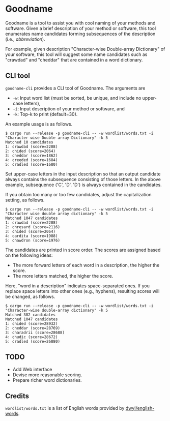 # Goodname

Goodname is a tool to assist you with cool naming of your methods and software.
Given a brief description of your method or software,
this tool enumerates name candidates forming subsequences of the description (i.e., *abbreviation*).

For example, given description "Character-wise Double-array Dictionary" of your software,
this tool will suggest some name candidates such as "crawdad" and "cheddar" that are contained in a word dictionary.

## CLI tool

`goodname-cli` provides a CLI tool of Goodname.
The arguments are
- `-w`: Input word list (must be sorted, be unique, and include no upper-case letters),
- `-i`: Input description of your method or software, and
- `-k`: Top-k to print (default=30).

An example usage is as follows.

```
$ cargo run --release -p goodname-cli -- -w wordlist/words.txt -i "Character wise Double array Dictionary" -k 5
Matched 10 candidates
1: crawdad (score=2208)
2: chided (score=2064)
3: cheddar (score=1862)
4: creeded (score=1684)
5: cradled (score=1680)
```

Set upper-case letters in the input description so that an output candidate always contains the subsequence consisting of those letters.
In the above example, subsequence ('C', 'D'. 'D') is always contained in the candidates.

If you obtain too many or too few candidates, adjust the capitalization setting, as follows.

```
$ cargo run --release -p goodname-cli -- -w wordlist/words.txt -i "Character wise double array dictionary" -k 5
Matched 1047 candidates
1: crawdad (score=2208)
2: chresard (score=2116)
3: chided (score=2064)
4: cardita (score=1988)
5: chawdron (score=1976)
```

The candidates are printed in score order.
The scores are assigned based on the following ideas:

- The more forward letters of each word in a description, the higher the score.
- The more letters matched, the higher the score.

Here, "word in a description" indicates space-separated ones.
If you replace space letters into other ones (e.g., hyphens), resulting scores will be changed, as follows.

```
$ cargo run --release -p goodname-cli -- -w wordlist/words.txt -i "Character-wise double-array dictionary" -k 5
Matched 382 candidates
Matched 1047 candidates
1: chided (score=28932)
2: cheddar (score=28769)
3: charadrii (score=28688)
4: chudic (score=28672)
5: cradled (score=26880)
```

## TODO

 - Add Web interface
 - Devise more reasonable scoring.
 - Prepare richer word dictionaries.

## Credits

`wordlist/words.txt` is a list of English words provided by [dwyl/english-words](https://github.com/dwyl/english-words).
